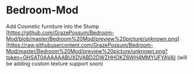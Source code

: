 # Bedroom-Mod

Add Cosmetic furniture into the Stump
[https://github.com/GrazePossum/Bedroom-Mod/blob/master/Bedroom%20Mod/preview%20picture/unknown.png](https://raw.githubusercontent.com/GrazePossum/Bedroom-Mod/master/Bedroom%20Mod/preview%20picture/unknown.png?token=GHSAT0AAAAAABUXDVABD2DWZHHOKZ6WH4MMYUFYAVA)
(will be adding custom texture support soon)
